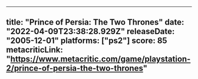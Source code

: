 
---
title: "Prince of Persia: The Two Thrones"
date: "2022-04-09T23:38:28.929Z"
releaseDate: "2005-12-01"
platforms: ["ps2"]
score: 85
metacriticLink: "https://www.metacritic.com/game/playstation-2/prince-of-persia-the-two-thrones"
---
